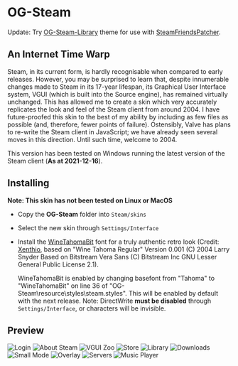 # OG-Steam

Update: Try <a href="https://github.com/ungstein/OG-Steam-Library">OG-Steam-Library<a> theme for use with <a href="https://github.com/PhantomGamers/SteamFriendsPatcher">SteamFriendsPatcher<a>.

An Internet Time Warp
-

Steam, in its current form, is hardly recognisable when compared to early releases. However, you may be surprised to learn that, despite innumerable changes made to Steam in its 17-year lifespan, its Graphical User Interface system, VGUI (which is built into the Source engine), has remained virtually unchanged. This has allowed me to create a skin which very accurately replicates the look and feel of the Steam client from around 2004. I have future-proofed this skin to the best of my ability by including as few files as possible (and, therefore, fewer points of failure). Ostensibly, Valve has plans to re-write the Steam client in JavaScript; we have already seen several moves in this direction. Until such time, welcome to 2004.

This version has been tested on Windows running the latest version of the Steam client (**As at 2021-12-16**).

Installing
-

**Note: This skin has not been tested on Linux or MacOS**

* Copy the **OG-Steam** folder into `Steam/skins`
* Select the new skin through `Settings/Interface`
* Install the <a href="https://github.com/ungstein/OG-Steam/files/7207148/WineTahomaBit.zip">WineTahomaBit</a> font for a truly authentic retro look
  (Credit: <a href="https://github.com/Xenthio">Xenthio</a>, based on "Wine Tahoma Regular" Version 0.001 (C) 2004 Larry Snyder Based on Bitstream Vera Sans (C) Bitstream Inc GNU Lesser General Public License 2.1).

  WineTahomaBit is enabled by changing basefont from "Tahoma" to "WineTahomaBit" on line 36 of "OG-Steam\resource\styles\steam.styles". This will be enabled by default with the next release. Note: DirectWrite **must be disabled** through `Settings/Interface`, or characters will be invisible.

Preview
-

![Login](https://i.imgur.com/FdG0g2M.png)
![About Steam](https://i.imgur.com/0zAdg0c.png)
![VGUI Zoo](https://i.imgur.com/deMlNiK.png)
![Store](https://i.imgur.com/mE7buzK.png)
![Library](https://i.imgur.com/xZaufv7.png)
![Downloads](https://i.imgur.com/XrAaI2J.png)
![Small Mode](https://i.imgur.com/HSO8YJb.png)
![Overlay](https://i.imgur.com/21kRSmh.png)
![Servers](https://i.imgur.com/CFMBKd7.png)
![Music Player](https://i.imgur.com/0ojNCTZ.png)
